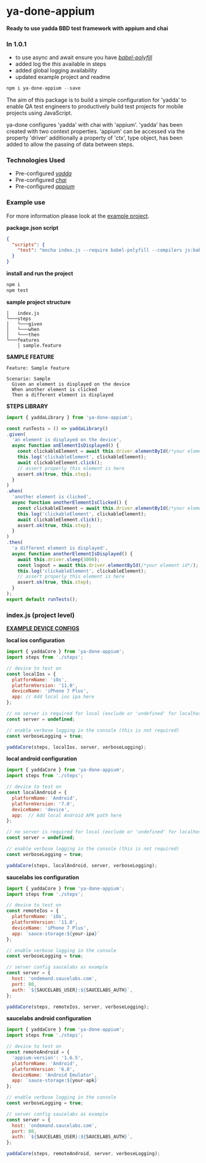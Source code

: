 # ya-done-appium

**Ready to use yadda BBD test framework with appium and chai**

### In 1.0.1
- to use async and await ensure you have _[babel-polyfill](https://www.npmjs.com/package/babel-polyfill)_
- added log the _this_ available in steps
- added global logging availability
- updated example project and readme

```js
npm i ya-done-appium --save
```
The aim of this package is to build a simple configuration for 'yadda' to enable QA test engineers to productively build test projects for mobile projects using JavaScript.

ya-done configures 'yadda' with chai with 'appium'. 'yadda' has been created with two context properties.  'appium' can be accessed via the property 'driver' additionally a property of 'ctx', type object, has been added to allow the passing of data between steps.

### Technologies Used
- Pre-configured  _[yadda](https://github.com/acuminous/yadda)_
- Pre-configured  _[chai](http://chaijs.com)_
- Pre-configured  _[appium](http://appium.io)_

### Example use
For more information please look at the [example project](https://github.com/britishgas-engineering/ya-done-appium/tree/master/example).

**package.json script**
```json
{
  "scripts": {
    "test": "mocha index.js --require babel-polyfill --compilers js:babel-register inlineAssets=true --timeout 60000"
  }
}
```

**install and run the project**
```js
npm i
npm test
```

**sample project structure**
```
│   index.js    
└───steps
│   └───given
│   └───when
│   └───then
└───features
    │ sample.feature
```
**SAMPLE FEATURE**
```feature
Feature: Sample feature

Scenario: Sample
  Given an element is displayed on the device
  When another element is clicked
  Then a different element is displayed
```

**STEPS LIBRARY**
```js
import { yaddaLibrary } from 'ya-done-appium';

const runTests = () => yaddaLibrary()
.given(
  'an element is displayed on the device',
  async function anElementIsDisplayed() {
    const clickableElement = await this.driver.elementById(/*your element id*/);
    this.log('clickableElement', clickableElement);
    await clickableElement.click();
    // assert properly this element is here
    assert.ok(true, this.step);
  }
)
.when(
  'another element is clicked',
  async function anotherElementIsClicked() {
    const clickableElement = await this.driver.elementById(/*your element id*/);
    this.log('clickableElement', clickableElement);
    await clickableElement.click();
    assert.ok(true, this.step);
  }
)
.then(
  'a different element is displayed',
  async function anotherElementIsDisplayed() {
    await this.driver.sleep(3000);
    const logout = await this.driver.elementById(/*your element id*/);
    this.log('clickableElement', clickableElement);
    // assert properly this element is here
    assert.ok(true, this.step);
  }
);
export default runTests();
```
### index.js (project level)

**[EXAMPLE DEVICE CONFIGS](https://github.com/appium/sample-code/blob/master/sample-code/examples/node/helpers/caps.js)**

**local ios configuration**
```js
import { yaddaCore } from 'ya-done-appium';
import steps from './steps';

// device to test on
const localIos = {
  platformName: 'iOs',
  platformVersion: '11.0',
  deviceName: 'iPhone 7 Plus',
  app: // Add local ios ipa here
};

// no server is required for local (exclude or 'undefined' for localhost)
const server = undefined;

// enable verbose logging in the console (this is not required)
const verboseLogging = true;

yaddaCore(steps, localIos, server, verboseLogging);
```

**local android configuration**
```js
import { yaddaCore } from 'ya-done-appium';
import steps from './steps';

// device to test on
const localAndroid = {
  platformName: 'Android',
  platformVersion: '7.0',
  deviceName: 'device',
  app:  // Add local Android APK path here
};

// no server is required for local (exclude or 'undefined' for localhost)
const server = undefined;

// enable verbose logging in the console (this is not required)
const verboseLogging = true;

yaddaCore(steps, localAndroid, server, verboseLogging);
```

**saucelabs ios configuration**
```js
import { yaddaCore } from 'ya-done-appium';
import steps from './steps';

// device to test on
const remoteIos = {
  platformName: 'iOs',
  platformVersion: '11.0',
  deviceName: 'iPhone 7 Plus',
  app: `sauce-storage:${your-ipa}`
};

// enable verbose logging in the console
const verboseLogging = true;

// server config saucelabs as example
const server = {
  host: 'ondemand.saucelabs.com',
  port: 80,
  auth: `${SAUCELABS_USER}:${SAUCELABS_AUTH}`,
};

yaddaCore(steps, remoteIos, server, verboseLogging);
```

**saucelabs android configuration**
```js
import { yaddaCore } from 'ya-done-appium';
import steps from './steps';

// device to test on
const remoteAndroid = {
  'appium-version': '1.6.5',
  platformName: 'Android',
  platformVersion: '6.0',
  deviceName: 'Android Emulator',
  app: `sauce-storage:${your-apk}`
};

// enable verbose logging in the console
const verboseLogging = true;

// server config saucelabs as example
const server = {
  host: 'ondemand.saucelabs.com',
  port: 80,
  auth: `${SAUCELABS_USER}:${SAUCELABS_AUTH}`,
};

yaddaCore(steps, remoteAndroid, server, verboseLogging);
```
